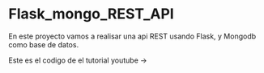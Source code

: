 # Flask_mongo_REST_API

En este proyecto vamos a realisar una api REST usando Flask, y Mongodb como base de datos.

Este es el codigo de el tutorial youtube -> 

